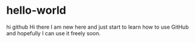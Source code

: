 # hello-world
hi github
Hi there I am new here and just start to learn how to use GitHub and hopefully I can use it freely soon.
